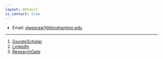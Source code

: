 ```yaml
---
layout: default
is_contact: true
---
```


* Email: [dweeraw1@binghamton.edu](mailto:dweeraw1@binghamton.edu)  

---

1. [GoogleScholar](https://scholar.google.com/citations?user=3NVkz0YAAAAJ&hl=en)
2. [LinkedIn](https://www.linkedin.com/in/darshana-lakmal-weerawarne-3b460b27)
3. [ResearchGate](https://www.researchgate.net/profile/Darshana_Weerawarne)
